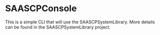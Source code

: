 # SAASCPConsole

This is a simple CLI that will use the SAASCPSystemLibrary. More details can be found in the SAASCPSystemLibrary project.
